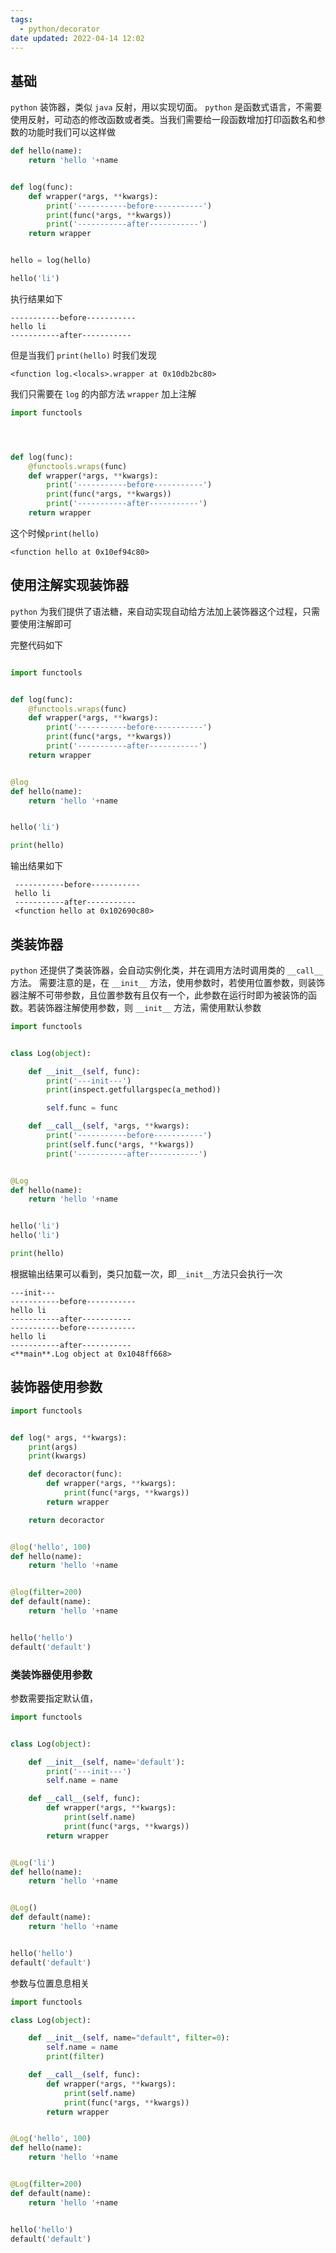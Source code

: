 ```yaml
---
tags:
  - python/decorator
date updated: 2022-04-14 12:02
---
```


## 基础

`python` 装饰器，类似 `java` 反射，用以实现切面。
`python` 是函数式语言，不需要使用反射，可动态的修改函数或者类。当我们需要给一段函数增加打印函数名和参数的功能时我们可以这样做

```python
def hello(name):
    return 'hello '+name


def log(func):
    def wrapper(*args, **kwargs):
        print('-----------before-----------')
        print(func(*args, **kwargs))
        print('-----------after-----------')
    return wrapper


hello = log(hello)

hello('li')

```

执行结果如下

```log
-----------before----------- 
hello li 
-----------after-----------
```

但是当我们 `print(hello)` 时我们发现

```log
<function log.<locals>.wrapper at 0x10db2bc80>
```

我们只需要在 `log` 的内部方法 `wrapper` 加上注解

```python
import functools




def log(func):
    @functools.wraps(func)
    def wrapper(*args, **kwargs):
        print('-----------before-----------')
        print(func(*args, **kwargs))
        print('-----------after-----------')
    return wrapper
```

这个时候`print(hello)`

```log
<function hello at 0x10ef94c80>
```

## 使用注解实现装饰器

`python` 为我们提供了语法糖，来自动实现自动给方法加上装饰器这个过程，只需要使用注解即可

完整代码如下

```python

import functools


def log(func):
    @functools.wraps(func)
    def wrapper(*args, **kwargs):
        print('-----------before-----------')
        print(func(*args, **kwargs))
        print('-----------after-----------')
    return wrapper


@log
def hello(name):
    return 'hello '+name


hello('li')

print(hello)

```

输出结果如下

```log
 -----------before-----------  
 hello li  
 -----------after----------- 
 <function hello at 0x102690c80>
```

## 类装饰器

`python` 还提供了类装饰器，会自动实例化类，并在调用方法时调用类的 `__call__` 方法。
需要注意的是，在 `__init__` 方法，使用参数时，若使用位置参数，则装饰器注解不可带参数，且位置参数有且仅有一个，此参数在运行时即为被装饰的函数。若装饰器注解使用参数，则 `__init__` 方法，需使用默认参数

```python
import functools


class Log(object):

    def __init__(self, func):
        print('---init---')
        print(inspect.getfullargspec(a_method))

        self.func = func

    def __call__(self, *args, **kwargs):
        print('-----------before-----------')
        print(self.func(*args, **kwargs))
        print('-----------after-----------')


@Log
def hello(name):
    return 'hello '+name


hello('li')
hello('li')

print(hello)
```

根据输出结果可以看到，类只加载一次，即`__init__`方法只会执行一次

```log
---init--- 
-----------before----------- 
hello li 
-----------after----------- 
-----------before----------- 
hello li 
-----------after----------- 
<**main**.Log object at 0x1048ff668>
```

## 装饰器使用参数

```python
import functools


def log(* args, **kwargs):
    print(args)
    print(kwargs)

    def decoractor(func):
        def wrapper(*args, **kwargs):
            print(func(*args, **kwargs))
        return wrapper

    return decoractor


@log('hello', 100)
def hello(name):
    return 'hello '+name


@log(filter=200)
def default(name):
    return 'hello '+name


hello('hello')
default('default')

```

### 类装饰器使用参数

参数需要指定默认值，

```python
import functools


class Log(object):

    def __init__(self, name='default'):
        print('---init---')
        self.name = name

    def __call__(self, func):
        def wrapper(*args, **kwargs):
            print(self.name)
            print(func(*args, **kwargs))
        return wrapper


@Log('li')
def hello(name):
    return 'hello '+name


@Log()
def default(name):
    return 'hello '+name


hello('hello')
default('default')

```

参数与位置息息相关

```python
import functools

class Log(object):

    def __init__(self, name="default", filter=0):
        self.name = name
        print(filter)

    def __call__(self, func):
        def wrapper(*args, **kwargs):
            print(self.name)
            print(func(*args, **kwargs))
        return wrapper


@Log('hello', 100)
def hello(name):
    return 'hello '+name


@Log(filter=200)
def default(name):
    return 'hello '+name


hello('hello')
default('default')
```
